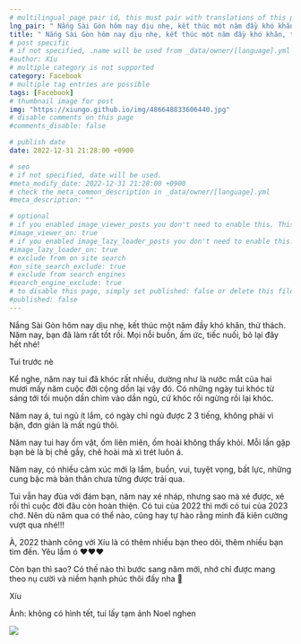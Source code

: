 ```yaml
---
# multilingual page pair id, this must pair with translations of this page. (This name must be unique)
lng_pair: " Nắng Sài Gòn hôm nay dịu nhẹ, kết thúc một năm đầy khó khăn, thử thách. "
title: " Nắng Sài Gòn hôm nay dịu nhẹ, kết thúc một năm đầy khó khăn, thử thách. "
# post specific
# if not specified, .name will be used from _data/owner/[language].yml
#author: Xíu
# multiple category is not supported
category: Facebook
# multiple tag entries are possible
tags: [Facebook]
# thumbnail image for post
img: "https://xiungo.github.io/img/486648833606440.jpg"
# disable comments on this page
#comments_disable: false

# publish date
date: 2022-12-31 21:28:00 +0900

# seo
# if not specified, date will be used.
#meta_modify_date: 2022-12-31 21:28:00 +0900
# check the meta_common_description in _data/owner/[language].yml
#meta_description: ""

# optional
# if you enabled image_viewer_posts you don't need to enable this. This is only if image_viewer_posts = false
#image_viewer_on: true
# if you enabled image_lazy_loader_posts you don't need to enable this. This is only if image_lazy_loader_posts = false
#image_lazy_loader_on: true
# exclude from on site search
#on_site_search_exclude: true
# exclude from search engines
#search_engine_exclude: true
# to disable this page, simply set published: false or delete this file
#published: false
---
```

Nắng Sài Gòn hôm nay dịu nhẹ, kết thúc một năm đầy khó khăn, thử thách. Năm nay, bạn đã làm rất tốt rồi. Mọi nỗi buồn, ấm ức, tiếc nuối, bỏ lại đây hết nhé!

Tui trước nè

Kể nghe, năm nay tui đã khóc rất nhiều, dường như là nước mắt của hai mươi mấy năm cuộc đời cộng dồn lại vậy đó. Có những ngày tui khóc từ sáng tới tối muộn dần chìm vào dần ngủ, cứ khóc rồi ngừng rồi lại khóc.

Năm nay á, tui ngủ ít lắm, có ngày chỉ ngủ được 2 3 tiếng, không phải vì bận, đơn giản là mất ngủ thôi.

Năm nay tui hay ốm vặt, ốm liên miên, ốm hoài không thấy khỏi. Mỗi lần gặp bạn bè là bị chê gầy, chê hoài mà xì trét luôn á.

Năm nay, có nhiều cảm xúc mới lạ lắm, buồn, vui, tuyệt vọng, bất lực, những cung bậc mà bản thân chưa từng được trải qua.

Tui vẫn hay đùa với đám bạn, năm nay xé nháp, nhưng sao mà xé được, xé rồi thì cuộc đời đâu còn hoàn thiện. Có tui của 2022 thì mới có tui của 2023 chớ. Nên dù năm qua có thể nào, cũng hay tự hào rằng mình đã kiên cường vượt qua nhé!!!

À, 2022 thành công với Xíu là có thêm nhiều bạn theo dõi, thêm nhiều bạn tìm đến. Yêu lắm ó ❤❤❤

Còn bạn thì sao? Có thế nào thì bước sang năm mới, nhớ chỉ được mang theo nụ cười và niềm hạnh phúc thôi đấy nha 🥰

Xíu

Ảnh: không có hình tết, tui lấy tạm ảnh Noel nghen 
<!-- outline-end -->

<img src= "https://xiungo.github.io/img/486648833606440.jpg">

